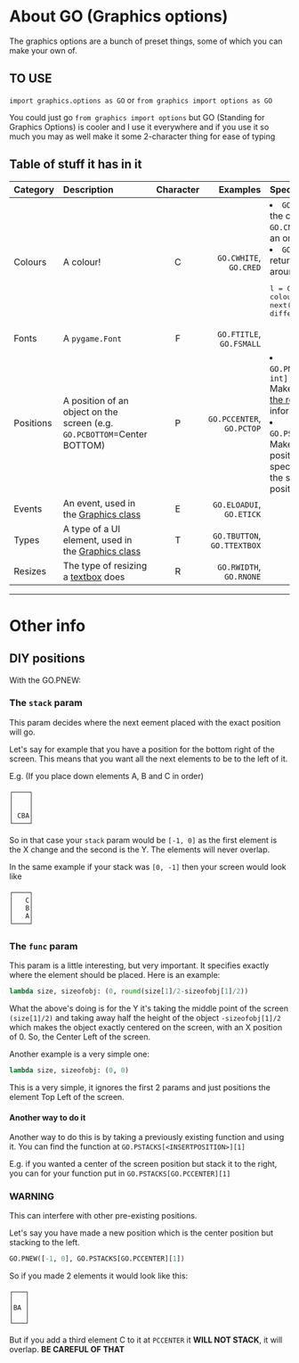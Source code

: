 # About GO (Graphics options)

The graphics options are a bunch of preset things, some of which you can make your own of.

## TO USE

`import graphics.options as GO` or `from graphics import options as GO`

You could just go `from graphics import options` but GO (Standing for Graphics Options) is cooler and I use it everywhere and if you use it so much you may as well make it some 2-character thing for ease of typing

## Table of stuff it has in it

| Category | Description | Character | Examples | Special uses |
|:---|:---|:---:|---:|:---|
| Colours | A colour! | C | `GO.CWHITE`, `GO.CRED` | <li>`GO.CNEW(name:str)` gets the colour name (e.g. `GO.CNEW("orange")` will get an orange colour)</li><li>`GO.CRAINBOW()` will return a thing you can loop around colours by calling <pre>l = GO.CRAINBOW()<br>colour = next(l)<br>different_colour = next(l)</pre></li> |
| Fonts | A `pygame.Font` | F | `GO.FTITLE`, `GO.FSMALL` | |
| Positions| A position of an object on the screen (e.g. `GO.PCBOTTOM`=Center BOTTOM) | P | `GO.PCCENTER`, `GO.PCTOP` | <li>`GO.PNEW(stack:list[int, int], func:function)` Makes a new position. See [the reference](#diy-positions) for information on this.</li><li>`GO.PSTATIC(x:int,y:int)` Makes a new static position wherever you specify that you can use the same as the other positions.</li> |
| Events | An event, used in the [Graphics class](README.md) | E | `GO.ELOADUI`, `GO.ETICK` | |
| Types | A type of a UI element, used in the [Graphics class](README.md) | T | `GO.TBUTTON`, `GO.TTEXTBOX` | |
| Resizes | The type of resizing a [textbox](README.md) does | R | `GO.RWIDTH`, `GO.RNONE` | |

***

# Other info

## DIY positions
With the GO.PNEW:

### The `stack` param
This param decides where the next eement placed with the exact position will go.

Let's say for example that you have a position for the bottom right of the screen. This means that you want all the next elements to be to the left of it.

E.g. (If you place down elements A, B and C in order)

```
┌────┐
│    │
│    │
│ CBA│
└────┘
```

So in that case your `stack` param would be `[-1, 0]` as the first element is the X change and the second is the Y. The elements will never overlap.

In the same example if your stack was `[0, -1]` then your screen would look like
```
┌────┐
│   C│
│   B│
│   A│
└────┘
```

### The `func` param
This param is a little interesting, but very important. It specifies exactly where the element should be placed. Here is an example:
```py
lambda size, sizeofobj: (0, round(size[1]/2-sizeofobj[1]/2))
```
What the above's doing is for the Y it's taking the middle point of the screen `(size[1]/2)` and taking away half the height of the object `-sizeofobj[1]/2` which makes the object exactly centered on the screen, with an X position of 0. So, the Center Left of the screen.

Another example is a very simple one:
```py
lambda size, sizeofobj: (0, 0)
```
This is a very simple, it ignores the first 2 params and just positions the element Top Left of the screen.

#### Another way to do it
Another way to do this is by taking a previously existing function and using it. You can find the function at `GO.PSTACKS[<INSERTPOSITION>][1]`

E.g. if you wanted a center of the screen position but stack it to the right, you can for your function put in `GO.PSTACKS[GO.PCCENTER][1]`

### WARNING
This can interfere with other pre-existing positions.

Let's say you have made a new position which is the center position but stacking to the left.
```py
GO.PNEW([-1, 0], GO.PSTACKS[GO.PCCENTER][1])
```
So if you made 2 elements it would look like this:
```
┌───┐
│   │
│BA │
│   │
└───┘
```
But if you add a third element C to it at `PCCENTER` it **WILL NOT STACK**, it will overlap.
**BE CAREFUL OF THAT**
